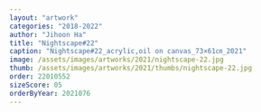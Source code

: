```yaml
---
layout: "artwork"
categories: "2018-2022"
author: "Jihoon Ha"
title: "Nightscape#22"
caption: "Nightscape#22_acrylic,oil on canvas_73×61㎝_2021"
image: /assets/images/artworks/2021/nightscape-22.jpg
thumb: /assets/images/artworks/2021/thumbs/nightscape-22.jpg
order: 22010552
sizeScore: 05
orderByYear: 2021076
---
```

